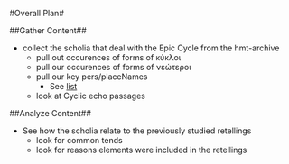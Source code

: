 #Overall Plan#

##Gather Content##
- collect the scholia that deal with the Epic Cycle from the hmt-archive
     - pull out occurences of forms of κύκλοι
     - pull our occurences of forms of νεώτεροι 
     - pull our key pers/placeNames
          - See [list](https://github.com/brclar15/cyclicScholia/blob/master/writing/namedEntities.md)
     - look at Cyclic echo passages

##Analyze Content##
- See how the scholia relate to the previously studied retellings
     - look for common tends
     - look for reasons elements were included in the retellings

